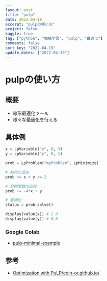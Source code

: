 ```yaml
---
layout: post
title: "pulp"
date: 2022-04-19
excerpt: "pulpの使い方"
project: false
kaggle: true
tag: ["python", "機械学習", "pulp", "最適化"]
comments: false
sort_key: "2022-04-19"
update_dates: ["2022-04-19"]
---
```


# pulpの使い方

## 概要
 - 線形最適化ツール
 - 様々な最適化を行える

## 具体例

```python
x = LpVariable("x", 0, 3)
y = LpVariable("y", 0, 1)

prob = LpProblem("myProblem", LpMinimize)

# 制約の追加
prob += x + y <= 2

# 目的関数の追加
prob += -4*x + y

# 最適化
status = prob.solve()
```

```python
display(value(x)) # 2.0
display(value(y)) # 0.0
```

### Google Colab
 - [pulp-minimal-example](https://colab.research.google.com/drive/1Fs159iwvpApFyOhqjvaZeVpH__zesH-l?usp=sharing)

## 参考
 - [Optimization with PuLP/coin-or.github.io/](https://coin-or.github.io/pulp/)
